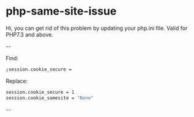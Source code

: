 # php-same-site-issue

Hi, you can get rid of this problem by updating your php.ini file. Valid for PHP7.3 and above.

--

Find:
```bash
;session.cookie_secure =
```

Replace:
```bash
session.cookie_secure = 1
session.cookie_samesite = "None"
```
--



